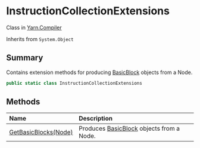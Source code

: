 # InstructionCollectionExtensions

Class in [Yarn.Compiler](/api/csharp/yarn.compiler.md)

Inherits from `System.Object`

## Summary


Contains extension methods for producing  <a href="yarn.compiler.basicblock.md">BasicBlock</a> 
objects from a Node.


```csharp
public static class InstructionCollectionExtensions
```

## Methods

|Name|Description|
|:---|:---|
|[GetBasicBlocks(Node)](/api/csharp/yarn.compiler.instructioncollectionextensions.getbasicblocks.md)|Produces  <a href="yarn.compiler.basicblock.md">BasicBlock</a>  objects from a Node.|

